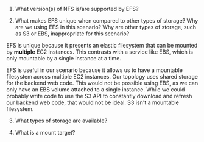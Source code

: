 1. What version(s) of NFS is/are supported by EFS?

2. What makes EFS unique when compared to other types of storage? Why are we using EFS in this scenario? Why are other types of storage, such as S3 or EBS, inappropriate for this scenario?

EFS is unique because it presents an elastic filesystem that can be mounted by **multiple** EC2 instances. This contrasts with a service like EBS, which is only mountable by a single instance at a time.

EFS is useful in our scenario because it allows us to have a mountable filesystem across multiple EC2 instances. Our topology uses shared storage for the backend web code. This would not be possible using EBS, as we can only have an EBS volume attached to a single instance. While we could probably write code to use the S3 API to constantly download and refresh our backend web code, that would not be ideal. S3 isn't a mountable filesystem.

3. What types of storage are available?

4. What is a mount target?
